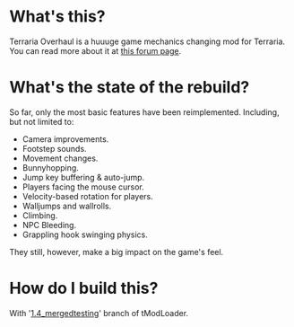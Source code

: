 # What's this?
Terraria Overhaul is a huuuge game mechanics changing mod for Terraria. You can read more about it at [this forum page](https://forums.terraria.org/index.php?threads/.60369/).

# What's the state of the rebuild?
So far, only the most basic features have been reimplemented. Including, but not limited to:
- Camera improvements.
- Footstep sounds.
- Movement changes.
- Bunnyhopping.
- Jump key buffering & auto-jump.
- Players facing the mouse cursor.
- Velocity-based rotation for players.
- Walljumps and wallrolls.
- Climbing.
- NPC Bleeding.
- Grappling hook swinging physics.

They still, however, make a big impact on the game's feel.

# How do I build this?
With '[1.4_mergedtesting](https://github.com/tModLoader/tModLoader/tree/1.4_mergedtesting)' branch of tModLoader.